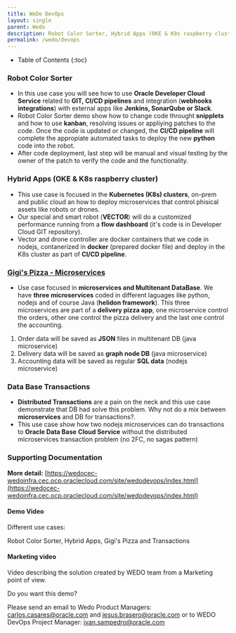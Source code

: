 ```yaml
---
title: WeDo DevOps
layout: single
parent: Wedo
description: Robot Color Sorter, Hybrid Apps (OKE & K8s raspberry cluster), Gigi's Pizza - Microservices & Data Base Transactions
permalink: /wedo/devops
---
```


* Table of Contents
{:toc}


### Robot Color Sorter

  * In this use case you will see how to use **Oracle Developer Cloud Service** related to **GIT, CI/CD pipelines** and integration (**webhooks integrations**) with external apps like **Jenkins, SonarQube or Slack**.
  * Robot Color Sorter demo show how to change code throught **snipplets** and how to use **kanban**, resolving issues or appliying patches to the code. Once the code is updated or changed, the **CI/CD pipeline** will complete the appropiate automated tasks to deploy the new **python** code into the robot.
  * After code deployment, last step will be manual and visual testing by the owner of the patch to verify the code and the functionality.

### Hybrid Apps (OKE & K8s raspberry cluster)

  * This use case is focused in the **Kubernetes (K8s) clusters**, on-prem and public cloud an how to deploy microservices that control phisical assets like robots or drones.
  * Our special and smart robot (**VECTOR**) will do a customized performance running from a **flow dashboard** (it's code is in Developer Cloud GIT repository).
  * Vector and drone controller are docker containers that we code in nodejs, contanerized in **docker** (prepared docker file) and deploy in the K8s cluster as part of **CI/CD pipeline**.

### [Gigi's Pizza - Microservices](https://wedocec-wedoinfra.cec.ocp.oraclecloud.com/site/wedodevops/use-cases/gigis-pizza.html)

  * Use case focused in **microservices and Multitenant DataBase**. We have **three microservices** coded in different laguages like python, nodejs and of course Java (**helidon framework**). This three microservices are part of a **delivery pizza app**, one microservice control the orders, other one control the pizza delivery and the last one control the accounting.
  1. Order data will be saved as **JSON** files in multitenant DB (java microservice)
  2. Delivery data will be saved as **graph node DB** (java microservice)
  3. Accounting data will be saved as regular **SQL data** (nodejs microservice)

### Data Base Transactions

  * **Distributed Transactions** are a pain on the neck and this use case demonstrate that DB had solve this problem. Why not do a mix between **microservices** and DB for transactions?. 
  * This use case show how two nodejs microservices can do transactions to **Oracle Data Base** **Cloud Service** without the distributed microservices transaction problem (no 2FC, no sagas pattern)

 

### Supporting Documentation

**More detail:** [https://wedocec-wedoinfra.cec.ocp.oraclecloud.com/site/wedodevops/index.html](https://wedocec-wedoinfra.cec.ocp.oraclecloud.com/site/wedodevops/index.html)

#### Demo Video

Different use cases:

Robot Color Sorter, Hybrid Apps, Gigi's Pizza and Transactions

#### Marketing video

Video describing the solution created by WEDO team from a Marketing point of view.

Do you want this demo?

Please send an email to Wedo Product Managers: carlos.casares@oracle.com and jesus.brasero@oracle.com or to WEDO DevOps Project Manager: ivan.sampedro@oracle.com

